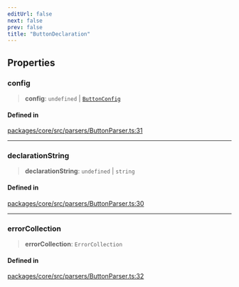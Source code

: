 ```yaml
---
editUrl: false
next: false
prev: false
title: "ButtonDeclaration"
---
```


## Properties

### config

> **config**: `undefined` \| [`ButtonConfig`](/obsidian-meta-bind-plugin-docs/api/interfaces/buttonconfig/)

#### Defined in

[packages/core/src/parsers/ButtonParser.ts:31](https://github.com/mProjectsCode/obsidian-meta-bind-plugin/blob/46993a4bea44fea6720d8d001cc5324f264501f1/packages/core/src/parsers/ButtonParser.ts#L31)

***

### declarationString

> **declarationString**: `undefined` \| `string`

#### Defined in

[packages/core/src/parsers/ButtonParser.ts:30](https://github.com/mProjectsCode/obsidian-meta-bind-plugin/blob/46993a4bea44fea6720d8d001cc5324f264501f1/packages/core/src/parsers/ButtonParser.ts#L30)

***

### errorCollection

> **errorCollection**: `ErrorCollection`

#### Defined in

[packages/core/src/parsers/ButtonParser.ts:32](https://github.com/mProjectsCode/obsidian-meta-bind-plugin/blob/46993a4bea44fea6720d8d001cc5324f264501f1/packages/core/src/parsers/ButtonParser.ts#L32)
